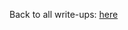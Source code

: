 
<html>
 <body>
  <script src="https://www.hackthebox.eu/badge/148108"></script>
 </body>
 </html>
 
Back to all write-ups: [here](https://repo4chu.github.io/hackthebox/)
